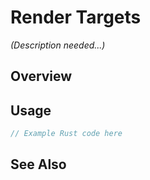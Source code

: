 # Render Targets

*(Description needed...)*

## Overview

## Usage

```rust
// Example Rust code here
```

## See Also

